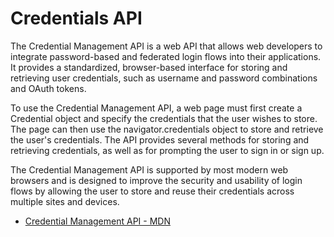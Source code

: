 # Credentials API

The Credential Management API is a web API that allows web developers to integrate password-based and federated login flows into their applications. It provides a standardized, browser-based interface for storing and retrieving user credentials, such as username and password combinations and OAuth tokens.

To use the Credential Management API, a web page must first create a Credential object and specify the credentials that the user wishes to store. The page can then use the navigator.credentials object to store and retrieve the user's credentials. The API provides several methods for storing and retrieving credentials, as well as for prompting the user to sign in or sign up.

The Credential Management API is supported by most modern web browsers and is designed to improve the security and usability of login flows by allowing the user to store and reuse their credentials across multiple sites and devices.

- [Credential Management API - MDN](https://developer.mozilla.org/en-US/docs/Web/API/Credential_Management_API)
